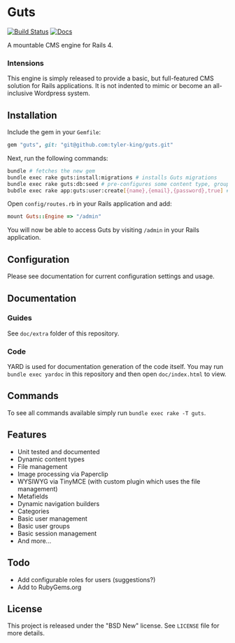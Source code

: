 # Guts

[![Build Status](https://secure.travis-ci.org/tyler-king/guts.svg?branch=master)](http://travis-ci.org/tyler-king/guts)
[![Docs](http://inch-ci.org/github/tyler-king/guts.svg)](http://inch-ci.org/github/tyler-king/guts)

A mountable CMS engine for Rails 4.

### Intensions

This engine is simply released to provide a basic, but full-featured CMS solution for Rails applications. It is not indented to mimic or become an all-inclusive Wordpress system.

## Installation

Include the gem in your `Gemfile`:

``` ruby
gem "guts", git: "git@github.com:tyler-king/guts.git"
```

Next, run the following commands:

``` bash
bundle # fetches the new gem
bundle exec rake guts:install:migrations # installs Guts migrations
bundle exec rake guts:db:seed # pre-configures some content type, groups, etc
bubdle exec rake app:guts:user:create[{name},{email},{password},true] # creates a user (replace the values)
```

Open `config/routes.rb` in your Rails application and add:

``` ruby
mount Guts::Engine => "/admin"
```

You will now be able to access Guts by visiting `/admin` in your Rails application.

## Configuration

Please see documentation for current configuration settings and usage.

## Documentation

### Guides

See `doc/extra` folder of this repository.

### Code

YARD is used for documentation generation of the code itself. You may run `bundle exec yardoc` in this repository and then open `doc/index.html` to view.

## Commands

To see all commands available simply run `bundle exec rake -T guts`.

## Features

+ Unit tested and documented
+ Dynamic content types
+ File management
+ Image processing via Paperclip
+ WYSIWYG via TinyMCE (with custom plugin which uses the file management)
+ Metafields
+ Dynamic navigation builders
+ Categories
+ Basic user management
+ Basic user groups
+ Basic session management
+ And more...

## Todo

+ Add configurable roles for users (suggestions?)
+ Add to RubyGems.org

## License

This project is released under the "BSD New" license. See `LICENSE` file for more details.